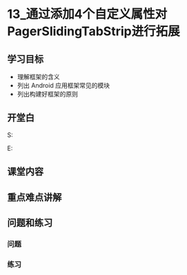 # 13_通过添加4个自定义属性对PagerSlidingTabStrip进行拓展
## 学习目标
- 理解框架的含义
- 列出 Android 应用框架常见的模块
- 列出构建好框架的原则

## 开堂白
S:

E:

## 课堂内容

## 重点难点讲解

## 问题和练习
### 问题

### 练习